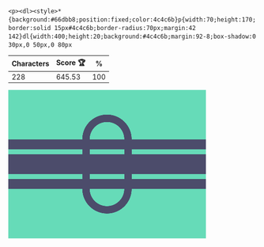 `<p><dl><style>*{background:#66dbb8;position:fixed;color:4c4c6b}p{width:70;height:170;border:solid 15px#4c4c6b;border-radius:70px;margin:42 142}dl{width:400;height:20;background:#4c4c6b;margin:92-8;box-shadow:0 30px,0 50px,0 80px`

| Characters | Score 🏆 | %   |
| ---------- | -------- | --- |
| 228        | 645.53   | 100 |

![](/2025/Apr2025/28/20250428.png)
